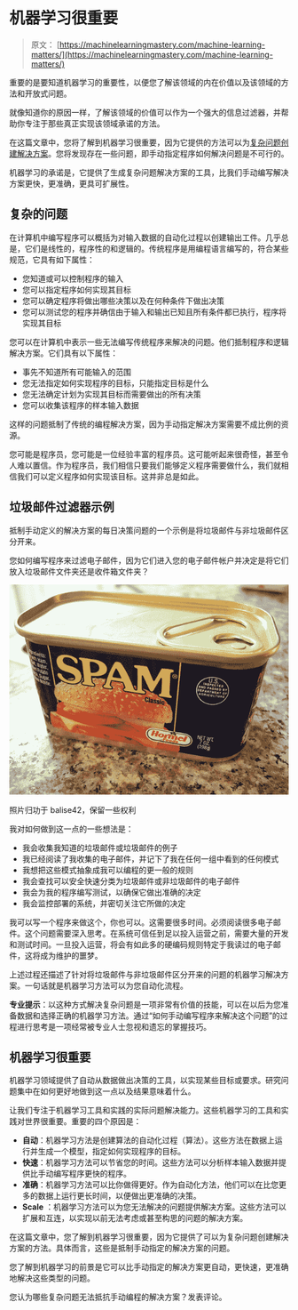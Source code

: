 # 机器学习很重要

> 原文： [https://machinelearningmastery.com/machine-learning-matters/](https://machinelearningmastery.com/machine-learning-matters/)

重要的是要知道机器学习的重要性，以便您了解该领域的内在价值以及该领域的方法和开放式问题。

就像知道你的原因一样，了解该领域的价值可以作为一个强大的信息过滤器，并帮助你专注于那些真正实现该领域承诺的方法。

在这篇文章中，您将了解到机器学习很重要，因为它提供的方法可以为[复杂问题创建解决方案](http://machinelearningmastery.com/practical-machine-learning-problems-real-world-examples-and-discover-how-to-identify-common-classes-of-machine-learning-problems/ "Practical Machine Learning Problems: Real-world Examples and Discover How to Identify Common Classes of Machine Learning Problems")。您将发现存在一些问题，即手动指定程序如何解决问题是不可行的。

机器学习的承诺是，它提供了生成复杂问题解决方案的工具，比我们手动编写解决方案更快，更准确，更具可扩展性。

## 复杂的问题

在计算机中编写程序可以概括为对输入数据的自动化过程以创建输出工件。几乎总是，它们是线性的，程序性的和逻辑的。传统程序是用编程语言编写的，符合某些规范，它具有如下属性：

*   您知道或可以控制程序的输入
*   您可以指定程序如何实现其目标
*   您可以确定程序将做出哪些决策以及在何种条件下做出决策
*   您可以测试您的程序并确信由于输入和输出已知且所有条件都已执行，程序将实现其目标

您可以在计算机中表示一些无法编写传统程序来解决的问题。他们抵制程序和逻辑解决方案。它们具有以下属性：

*   事先不知道所有可能输入的范围
*   您无法指定如何实现程序的目标，只能指定目标是什么
*   您无法确定计划为实现其目标而需要做出的所有决策
*   您可以收集该程序的样本输入数据

这样的问题抵制了传统的编程解决方案，因为手动指定解决方案需要不成比例的资源。

您可能是程序员，您可能是一位经验丰富的程序员。这可能听起来很奇怪，甚至令人难以置信。作为程序员，我们相信只要我们能够定义程序需要做什么，我们就相信我们可以定义程序如何实现该目标。这并非总是如此。

## 垃圾邮件过滤器示例

抵制手动定义的解决方案的每日决策问题的一个示例是将垃圾邮件与非垃圾邮件区分开来。

您如何编写程序来过滤电子邮件，因为它们进入您的电子邮件帐户并决定是将它们放入垃圾邮件文件夹还是收件箱文件夹？

[![Spam/Non-Spam Discrimination](img/e87219d496d280f7f8e1731ebece8ac6.jpg)](https://3qeqpr26caki16dnhd19sv6by6v-wpengine.netdna-ssl.com/wp-content/uploads/2013/12/spam-nonspam.jpg)

照片归功于 balise42，保留一些权利

我对如何做到这一点的一些想法是：

*   我会收集我知道的垃圾邮件或垃圾邮件的例子
*   我已经阅读了我收集的电子邮件，并记下了我在任何一组中看到的任何模式
*   我想把这些模式抽象成我可以编程的更一般的规则
*   我会查找可以安全快速分类为垃圾邮件或非垃圾邮件的电子邮件
*   我会为我的程序编写测试，以确保它做出准确的决定
*   我会监控部署的系统，并密切关注它所做的决定

我可以写一个程序来做这个，你也可以。这需要很多时间。必须阅读很多电子邮件。这个问题需要深入思考。在系统可信任到足以投入运营之前，需要大量的开发和测试时间。一旦投入运营，将会有如此多的硬编码规则特定于我读过的电子邮件，这将成为维护的噩梦。

上述过程还描述了针对将垃圾邮件与非垃圾邮件区分开来的问题的机器学习解决方案。一句话就是机器学习方法可以为您自动化流程。

**专业提示**：以这种方式解决复杂问题是一项非常有价值的技能，可以在以后为您准备数据和选择正确的机器学习方法。通过“如何手动编写程序来解决这个问题”的过程进行思考是一项经常被专业人士忽视和遗忘的掌握技巧。

## 机器学习很重要

机器学习领域提供了自动从数据做出决策的工具，以实现某些目标或要求。研究问题集中在如何更好地做到这一点以及结果意味着什么。

让我们专注于机器学习工具和实践的实际问题解决能力。这些机器学习的工具和实践对世界很重要。重要的四个原因是：

*   **自动**：机器学习方法是创建算法的自动化过程（算法）。这些方法在数据上运行并生成一个模型，指定如何实现程序的目标。
*   **快速**：机器学习方法可以节省您的时间。这些方法可以分析样本输入数据并提供比手动编写程序更快的程序。
*   **准确**：机器学习方法可以比你做得更好。作为自动化方法，他们可以在比您更多的数据上运行更长时间，以便做出更准确的决策。
*   **Scale** ：机器学习方法可以为您无法解决的问题提供解决方案。这些方法可以扩展和互连，以实现以前无法考虑或甚至构思的问题的解决方案。

在这篇文章中，您了解到机器学习很重要，因为它提供了可以为复杂问题创建解决方案的方法。具体而言，这些是抵制手动指定的解决方案的问题。

您了解到机器学习的前景是它可以比手动指定的解决方案更自动，更快速，更准确地解决这些类型的问题。

您认为哪些复杂问题无法抵抗手动编程的解决方案？发表评论。